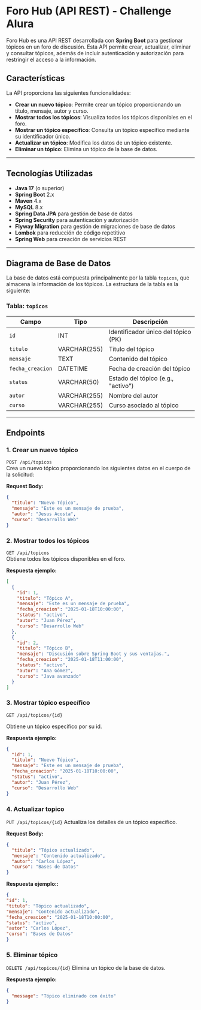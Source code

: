 # Foro Hub (API REST) - Challenge Alura

Foro Hub es una API REST desarrollada con **Spring Boot** para gestionar tópicos en un foro de discusión. Esta API permite crear, actualizar, eliminar y consultar tópicos, además de incluir autenticación y autorización para restringir el acceso a la información.


## Características

La API proporciona las siguientes funcionalidades:

- **Crear un nuevo tópico**: Permite crear un tópico proporcionando un título, mensaje, autor y curso.
- **Mostrar todos los tópicos**: Visualiza todos los tópicos disponibles en el foro.
- **Mostrar un tópico específico**: Consulta un tópico específico mediante su identificador único.
- **Actualizar un tópico**: Modifica los datos de un tópico existente.
- **Eliminar un tópico**: Elimina un tópico de la base de datos.

---

## Tecnologías Utilizadas

- **Java 17** (o superior)
- **Spring Boot** 2.x
- **Maven** 4.x
- **MySQL** 8.x
- **Spring Data JPA** para gestión de base de datos
- **Spring Security** para autenticación y autorización
- **Flyway Migration** para gestión de migraciones de base de datos
- **Lombok** para reducción de código repetitivo
- **Spring Web** para creación de servicios REST

---

## Diagrama de Base de Datos

La base de datos está compuesta principalmente por la tabla `topicos`, que almacena la información de los tópicos. La estructura de la tabla es la siguiente:


### Tabla: `topicos`

| Campo            | Tipo        | Descripción                             |
|------------------|-------------|-----------------------------------------|
| `id`             | INT         | Identificador único del tópico (PK)     |
| `titulo`         | VARCHAR(255)| Título del tópico                      |
| `mensaje`        | TEXT        | Contenido del tópico                    |
| `fecha_creacion` | DATETIME    | Fecha de creación del tópico            |
| `status`         | VARCHAR(50) | Estado del tópico (e.g., "activo")      |
| `autor`          | VARCHAR(255)| Nombre del autor                        |
| `curso`          | VARCHAR(255)| Curso asociado al tópico                |

---

## Endpoints

### 1. **Crear un nuevo tópico**
`POST /api/topicos`  
Crea un nuevo tópico proporcionando los siguientes datos en el cuerpo de la solicitud:

**Request Body:**
```json
{
  "titulo": "Nuevo Tópico",
  "mensaje": "Este es un mensaje de prueba",
  "autor": "Jesus Acosta",
  "curso": "Desarrollo Web"
}
````

### 2. **Mostrar todos los tópicos**
`GET /api/topicos`  
Obtiene todos los tópicos disponibles en el foro.

**Respuesta ejemplo:**
```json
[
  {
    "id": 1,
    "titulo": "Tópico A",
    "mensaje": "Este es un mensaje de prueba",
    "fecha_creacion": "2025-01-18T10:00:00",
    "status": "activo",
    "autor": "Juan Pérez",
    "curso": "Desarrollo Web"
  },
  {
    "id": 2,
    "titulo": "Tópico B",
    "mensaje": "Discusión sobre Spring Boot y sus ventajas.",
    "fecha_creacion": "2025-01-18T11:00:00",
    "status": "activo",
    "autor": "Ana Gómez",
    "curso": "Java avanzado"
  }
]
````

### 3. **Mostrar tópico específico**
`GET /api/topicos/{id}`  

Obtiene un tópico específico por su id.

**Respuesta ejemplo:**
```json
{
  "id": 1,
  "titulo": "Nuevo Tópico",
  "mensaje": "Este es un mensaje de prueba",
  "fecha_creacion": "2025-01-18T10:00:00",
  "status": "activo",
  "autor": "Juan Pérez",
  "curso": "Desarrollo Web"
}
````

### 4. **Actualizar topico**
`PUT /api/topicos/{id}`
Actualiza los detalles de un tópico específico.

**Request Body:**
```json
{
  "titulo": "Tópico actualizado",
  "mensaje": "Contenido actualizado",
  "autor": "Carlos López",
  "curso": "Bases de Datos"
}
````
**Respuesta ejemplo::**
```json
{
"id": 1,
"titulo": "Tópico actualizado",
"mensaje": "Contenido actualizado",
"fecha_creacion": "2025-01-18T10:00:00",
"status": "activo",
"autor": "Carlos López",
"curso": "Bases de Datos"
}
````

### 5. **Eliminar tópico**
`DELETE /api/topicos/{id}`
Elimina un tópico de la base de datos.

**Respuesta ejemplo:**
```json
{
  "message": "Tópico eliminado con éxito"
}
````


